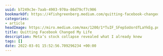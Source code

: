 ```yaml
---
uuid: b7249c3e-7aab-4903-970a-86d79cf7c906
bookmarkOf: https://4fishgreenberg.medium.com/quitting-facebook-changed-my-life-1419d7827f72
categories:
- article
headImage: https://miro.medium.com/max/1200/1*TuIF_SFepSoUordfLaYkEg.png
title: Quitting Facebook Changed My Life
description: Meta’s stock collapse revealed what I already knew
tags: []
date: 2022-03-01 15:52:56.709296234 +00:00
---
```

